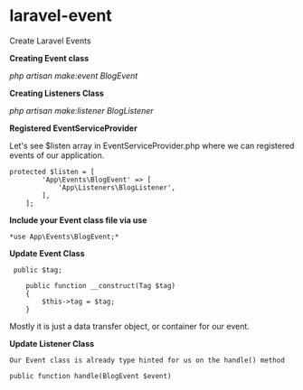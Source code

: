 # laravel-event
Create Laravel Events

**Creating Event class** 

 *php artisan make:event BlogEvent*
 
**Creating Listeners Class**

 *php artisan make:listener BlogListener*
 
 **Registered EventServiceProvider**
 
 Let's see $listen array in EventServiceProvider.php where we can registered events of our application.

```
protected $listen = [
        'App\Events\BlogEvent' => [
            'App\Listeners\BlogListener',
        ],
    ];
```

**Include your Event class file via use**

	*use App\Events\BlogEvent;*
  
**Update Event Class**

	 public $tag;
   
```
    public function __construct(Tag $tag)
    {   
        $this->tag = $tag;     
    }
```
  Mostly it is just a data transfer object, or container for our event.
  
**Update Listener Class** 
	
	Our Event class is already type hinted for us on the handle() method

	public function handle(BlogEvent $event)
  
